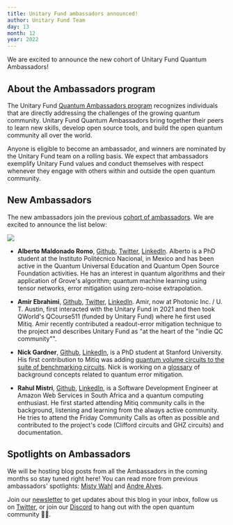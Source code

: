 ```yaml
---
title: Unitary Fund ambassadors announced!
author: Unitary Fund Team
day: 13
month: 12
year: 2022
---
```


We are excited to announce the new cohort of Unitary Fund Quantum Ambassadors!


## About the Ambassadors program

The Unitary Fund [Quantum Ambassadors program](https://unitary.foundation/posts/uf_ambassadors.html) recognizes individuals that are directly addressing the challenges of the growing quantum community. Unitary Fund Quantum Ambassadors bring together their peers to learn new skills, develop open source tools, and build the open quantum community all over the world.

Anyone is eligible to become an ambassador, and winners are nominated by the Unitary Fund team on a rolling basis. We expect that ambassadors exemplify Unitary Fund values and conduct themselves with respect whenever they engage with others within and outside the open quantum community.


## New Ambassadors
The new ambassadors join the previous [cohort of ambassadors](https://unitary.foundation/posts/uf_ambassadors.html). We are excited to announce the list below:

![](/images/2022_ambassadors.png)

- **Alberto Maldonado Romo**, [Github](https://github.com/maldoalberto), [Twitter](https://twitter.com/AlbertoMaldoQC), [LinkedIn](https://www.linkedin.com/in/albertomaldonadoromo/). Alberto is a PhD student at the Instituto Politécnico Nacional, in Mexico and has been active in the Quantum Universal Education and Quantum Open Source Foundation activities. He has an interest in quantum algorithms and their application of Grove's algorithm; quantum machine learning using tensor networks, error mitigation using zero-noise extrapolation.

- **Amir Ebrahimi**, [Github](https://github.com/amirebrahimi/), [Twitter](https://twitter.com/amir_e), [LinkedIn](https://www.linkedin.com/mynetwork/).
Amir, now at Photonic Inc. / U. T. Austin, first interacted with the Unitary Fund in 2021 and then took QWorld's QCourse511 (funded by Unitary Fund) where he first used Mitiq. Amir recently contributed a readout-error mitigation technique to the project and describes Unitary Fund as "at the heart of the "indie QC community"".

- **Nick Gardner**, [Github](https://github.com/nickdgardner), [LinkedIn](https://www.linkedin.com/in/nick-gardner-b52b11222/), is a PhD student at Stanford University. His first contribution to Mitiq was adding [quantum volume circuits to the suite of benchmarking circuits](https://unitary.foundation/posts/2022_quantum_volume_circuits.html). Nick is working on a [glossary](https://github.com/unitaryfoundation/mitiq/issues/1582) of background concepts related to quantum error mitigation.

- **Rahul Mistri**, [Github](https://github.com/Rahul-Mistri), [LinkedIn](https://www.linkedin.com/in/rahulmistri), is a Software Development Engineer at Amazon Web Services in South Africa and a quantum computing enthusiast. He first started attending Mitiq community calls in the background, listening and learning from the always active community. He tries to attend the Friday Community Calls as often as possible and contributed to the project's code (Clifford circuits and GHZ circuits) and documentation.


## Spotlights on Ambassadors
We will be hosting blog posts from all the Ambassadors in the coming months so stay tuned right here! You can read more from previous ambassadors' spotlights: [Misty Wahl](https://unitary.foundation/posts/ambassador_wahl_intro.html) and
[Andre Alves](https://unitary.foundation/posts/ambassador_alves_intro.html).

Join our [newsletter](https://mailchi.mp/46a677be77cd/uf) to get updates about this blog in your inbox, follow us on [Twitter](https://twitter.com/unitaryfund), or join our [Discord](http://discord.unitary.foundation) to hang out with the open quantum community 💛🌴.
